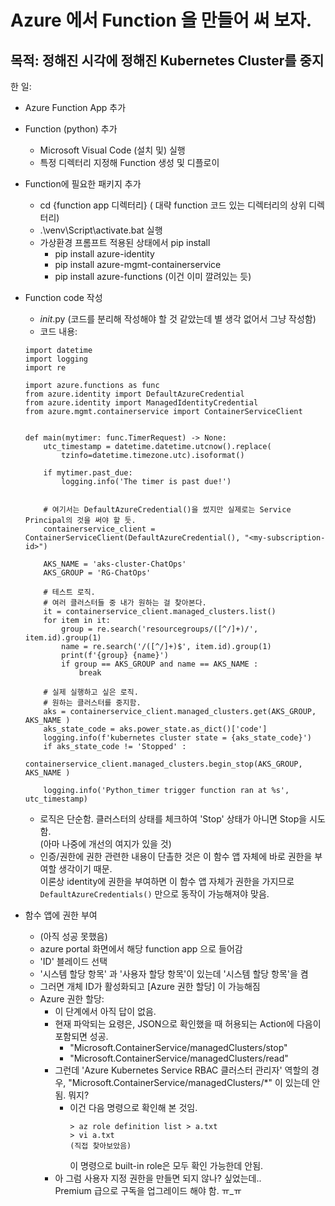 # Azure 에서 Function 을 만들어 써 보자.

## 목적: 정해진 시각에 정해진 Kubernetes Cluster를 중지

한 일:
- Azure Function App 추가 
- Function (python) 추가
  * Microsoft Visual Code (설치 및) 실행
  * 특정 디렉터리 지정해 Function 생성 및 디플로이
- Function에 필요한 패키지 추가
  * cd {function app 디렉터리}    ( 대략 function 코드 있는 디렉터리의 상위 디렉터리)
  * .\venv\Script\activate.bat 실행
  * 가상환경 프롬프트 적용된 상태에서 pip install 
    + pip install azure-identity
    + pip install azure-mgmt-containerservice
    + pip install azure-functions    (이건 이미 깔려있는 듯)
- Function code 작성
  * _init_.py  (코드를 분리해 작성해야 할 것 같았는데 별 생각 없어서 그냥 작성함)
  * 코드 내용:
  ```
  import datetime
  import logging
  import re

  import azure.functions as func
  from azure.identity import DefaultAzureCredential
  from azure.identity import ManagedIdentityCredential
  from azure.mgmt.containerservice import ContainerServiceClient


  def main(mytimer: func.TimerRequest) -> None:
      utc_timestamp = datetime.datetime.utcnow().replace(
          tzinfo=datetime.timezone.utc).isoformat()

      if mytimer.past_due:
          logging.info('The timer is past due!')


      # 여기서는 DefaultAzureCredential()을 썼지만 실제로는 Service Principal의 것을 써야 할 듯.
      containerservice_client = ContainerServiceClient(DefaultAzureCredential(), "<my-subscription-id>")

      AKS_NAME = 'aks-cluster-ChatOps'
      AKS_GROUP = 'RG-ChatOps'

      # 테스트 로직. 
      # 여러 클러스터들 중 내가 원하는 걸 찾아본다.
      it = containerservice_client.managed_clusters.list()
      for item in it:
          group = re.search('resourcegroups/([^/]+)/', item.id).group(1)
          name = re.search('/([^/]+)$', item.id).group(1)
          print(f'{group} {name}')
          if group == AKS_GROUP and name == AKS_NAME :
              break

      # 실제 실행하고 싶은 로직.
      # 원하는 클러스터를 중지함.
      aks = containerservice_client.managed_clusters.get(AKS_GROUP, AKS_NAME )
      aks_state_code = aks.power_state.as_dict()['code'] 
      logging.info(f'kubernetes cluster state = {aks_state_code}')
      if aks_state_code != 'Stopped' :
          containerservice_client.managed_clusters.begin_stop(AKS_GROUP, AKS_NAME )

      logging.info('Python_timer trigger function ran at %s', utc_timestamp)

  ```
  * 로직은 단순함. 클러스터의 상태를 체크하여 'Stop' 상태가 아니면 Stop을 시도함.  
    (아마 나중에 개선의 여지가 있을 것)
  * 인증/권한에 권한 관련한 내용이 단촐한 것은 이 함수 앱 자체에 바로 권한을 부여할 생각이기 때문.  
    이론상 identity에 권한을 부여하면 이 함수 앱 자체가 권한을 가지므로 `DefaultAzureCredentials()` 만으로 동작이 가능해져야 맞음.

- 함수 앱에 권한 부여
  * (아직 성공 못했음)
  * azure portal 화면에서 해당 function app 으로 들어감
  * 'ID' 블레이드 선택
  * '시스템 할당 항목' 과 '사용자 할당 항목'이 있는데 '시스템 할당 항목'을 켬
  * 그러면 개체 ID가 활성화되고 [Azure 권한 할당] 이 가능해짐
  * Azure 권한 할당:
    + 이 단계에서 아직 답이 없음.
    + 현재 파악되는 요령은, JSON으로 확인했을 때 허용되는 Action에 다음이 포함되면 성공.
      - "Microsoft.ContainerService/managedClusters/stop"
      - "Microsoft.ContainerService/managedClusters/read"
    + 그런데 'Azure Kubernetes Service RBAC 클러스터 관리자' 역할의 경우, "Microsoft.ContainerService/managedClusters/*" 이 있는데 안됨. 뭐지?
      - 이건 다음 명령으로 확인해 본 것임.
        ```
        > az role definition list > a.txt
        > vi a.txt 
        (직접 찾아보았음)
        ```
        이 명령으로 built-in role은 모두 확인 가능한데 안됨.
    + 아 그럼 사용자 지정 권한을 만들면 되지 않나? 싶었는데..  
      Premium 급으로 구독을 업그레이드 해야 함. ㅠ_ㅠ


